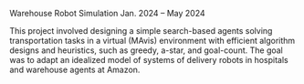 Warehouse Robot Simulation
Jan. 2024 – May 2024

This project involved designing a simple search-based agents solving transportation tasks in a virtual (MAvis) environment with efficient algorithm designs and heuristics, such as greedy, a-star, and goal-count. 
The goal was to adapt an idealized model of systems of delivery robots in hospitals and warehouse agents at Amazon. 
